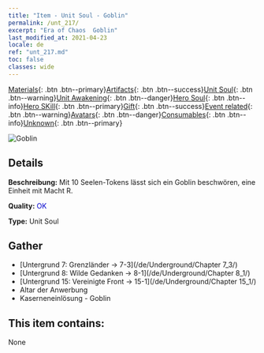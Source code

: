 ```yaml
---
title: "Item - Unit Soul - Goblin"
permalink: /unt_217/
excerpt: "Era of Chaos  Goblin"
last_modified_at: 2021-04-23
locale: de
ref: "unt_217.md"
toc: false
classes: wide
---
```

 [Materials](/ItemsDE/){: .btn .btn--primary}[Artifacts](/ItemsDE/Artifacts/){: .btn .btn--success}[Unit Soul](/ItemsDE/UnitSoul/){: .btn .btn--warning}[Unit Awakening](/ItemsDE/UnitAwakening/){: .btn .btn--danger}[Hero Soul](/ItemsDE/HeroSoul/){: .btn .btn--info}[Hero SKill](/ItemsDE/HeroSkill/){: .btn .btn--primary}[Gift](/ItemsDE/Gift/){: .btn .btn--success}[Event related](/ItemsDE/Events/){: .btn .btn--warning}[Avatars](/ItemsDE/Avatars/){: .btn .btn--danger}[Consumables](/ItemsDE/Consumables/){: .btn .btn--info}[Unknown](/ItemsDE/Unknown/){: .btn .btn--primary}

 ![Goblin](/images/u/ti_shourenzhanshi.jpg)

## Details
 **Beschreibung:** Mit 10 Seelen-Tokens lässt sich ein Goblin beschwören, eine Einheit mit Macht R.

 **Quality:** <span style="color: #0000CD">OK</span>

 **Type:** Unit Soul

## Gather

*    [Untergrund 7: Grenzländer -> 7-3](/de/Underground/Chapter 7_3/) 
*    [Untergrund 8: Wilde Gedanken -> 8-1](/de/Underground/Chapter 8_1/) 
*    [Untergrund 15: Vereinigte Front -> 15-1](/de/Underground/Chapter 15_1/) 
*    Altar der Anwerbung 
*    Kaserneneinlösung - Goblin 

## This item contains:

  None

